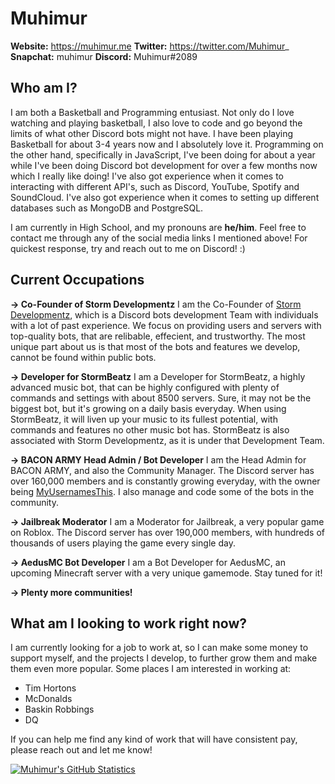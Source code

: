 # Muhimur
**Website:** https://muhimur.me
**Twitter:** https://twitter.com/Muhimur_
**Snapchat:** muhimur
**Discord:** Muhimur#2089

## Who am I?

I am both a Basketball and Programming entusiast. Not only do I love watching and playing basketball, I also love to code and go beyond the limits of what other Discord bots might not have. I have been playing Basketball for about 3-4 years now and I absolutely love it. Programming on the other hand, specifically in JavaScript, I've been doing for about a year while I've been doing Discord bot development for over a few months now which I really like doing!
I've also got experience when it comes to interacting with different API's, such as Discord, YouTube, Spotify and SoundCloud. I've also got experience when it comes to setting up different databases such as MongoDB and PostgreSQL.

I am currently in High School, and my pronouns are **he/him**. Feel free to contact me through any of the social media links I mentioned above! For quickest response, try and reach out to me on Discord! :)

## Current Occupations

**-> Co-Founder of Storm Developmentz**
I am the Co-Founder of [Storm Developmentz](https://stormdevelopmentz.xyz/home), which is a Discord bots development Team with individuals with a lot of past experience. We focus on providing users and servers with top-quality bots, that are relibable, effecient, and trustworthy. The most unique part about us is that most of the bots and features we develop, cannot be found within public bots. 

**-> Developer for StormBeatz**
I am a Developer for StormBeatz, a highly advanced music bot, that can be highly configured with plenty of commands and settings with about 8500 servers. Sure, it may not be the biggest bot, but it's growing on a daily basis everyday. When using StormBeatz, it will liven up your music to its fullest potential, with commands and features no other music bot has. StormBeatz is also associated with Storm Developmentz, as it is under that Development Team.

**-> BACON ARMY Head Admin / Bot Developer**
I am the Head Admin for BACON ARMY, and also the Community Manager. The Discord server has over 160,000 members and is constantly growing everyday, with the owner being [MyUsernamesThis](https://youtube.com/myusernamesthis). I also manage and code some of the bots in the community. 

**-> Jailbreak Moderator**
I am a Moderator for Jailbreak, a very popular game on Roblox. The Discord server has over 190,000 members, with hundreds of thousands of users playing the game every single day. 

**-> AedusMC Bot Developer**
I am a Bot Developer for AedusMC, an upcoming Minecraft server with a very unique gamemode. Stay tuned for it! 

**-> Plenty more communities!**

## What am I looking to work right now?

I am currently looking for a job to work at, so I can make some money to support myself, and the projects I develop, to further grow them and make them even more popular. 
Some places I am interested in working at:

- Tim Hortons
- McDonalds
- Baskin Robbings
- DQ 

If you can help me find any kind of work that will have consistent pay, please reach out and let me know!

[![Muhimur's GitHub Statistics](https://github-readme-stats.vercel.app/api?username=muhimur9049&count_private=true&hide=stars,contribs,prs,issues&show_icons=true&theme=tokyonight)](https://muhimur.me/)

